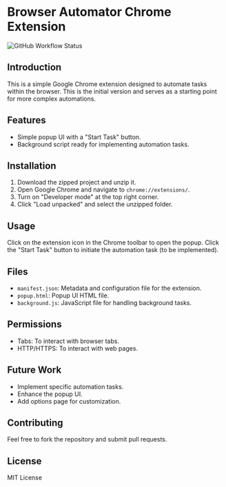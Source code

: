 # Browser Automator Chrome Extension

![GitHub Workflow Status](https://img.shields.io/github/workflow/status/Manwittz/Extension/main?style=flat-square)

## Introduction
This is a simple Google Chrome extension designed to automate tasks within the browser. This is the initial version and serves as a starting point for more complex automations.

## Features
- Simple popup UI with a "Start Task" button.
- Background script ready for implementing automation tasks.

## Installation
1. Download the zipped project and unzip it.
2. Open Google Chrome and navigate to `chrome://extensions/`.
3. Turn on "Developer mode" at the top right corner.
4. Click "Load unpacked" and select the unzipped folder.

## Usage
Click on the extension icon in the Chrome toolbar to open the popup. Click the "Start Task" button to initiate the automation task (to be implemented).

## Files
- `manifest.json`: Metadata and configuration file for the extension.
- `popup.html`: Popup UI HTML file.
- `background.js`: JavaScript file for handling background tasks.

## Permissions
- Tabs: To interact with browser tabs.
- HTTP/HTTPS: To interact with web pages.

## Future Work
- Implement specific automation tasks.
- Enhance the popup UI.
- Add options page for customization.

## Contributing
Feel free to fork the repository and submit pull requests.

## License
MIT License
